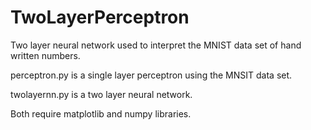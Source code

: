 # TwoLayerPerceptron
Two layer neural network used to interpret the MNIST data set of hand written numbers.

perceptron.py is a single layer perceptron using the MNSIT data set.

twolayernn.py is a two layer neural network.

Both require matplotlib and numpy libraries.
